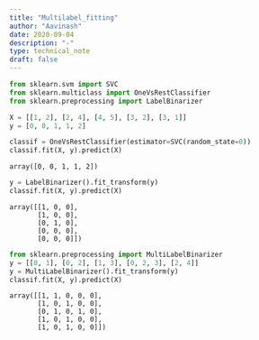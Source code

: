 ```yaml
---
title: "Multilabel_fitting"
author: "Aavinash"
date: 2020-09-04
description: "-"
type: technical_note
draft: false
---
```


```python
from sklearn.svm import SVC
from sklearn.multiclass import OneVsRestClassifier
from sklearn.preprocessing import LabelBinarizer
```


```python
X = [[1, 2], [2, 4], [4, 5], [3, 2], [3, 1]]
y = [0, 0, 1, 1, 2]
```


```python
classif = OneVsRestClassifier(estimator=SVC(random_state=0))
classif.fit(X, y).predict(X)
```




    array([0, 0, 1, 1, 2])




```python
y = LabelBinarizer().fit_transform(y)
classif.fit(X, y).predict(X)
```




    array([[1, 0, 0],
           [1, 0, 0],
           [0, 1, 0],
           [0, 0, 0],
           [0, 0, 0]])




```python
from sklearn.preprocessing import MultiLabelBinarizer
y = [[0, 1], [0, 2], [1, 3], [0, 2, 3], [2, 4]]
y = MultiLabelBinarizer().fit_transform(y)
classif.fit(X, y).predict(X)
```




    array([[1, 1, 0, 0, 0],
           [1, 0, 1, 0, 0],
           [0, 1, 0, 1, 0],
           [1, 0, 1, 0, 0],
           [1, 0, 1, 0, 0]])




```python

```
